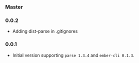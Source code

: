 ### Master

### 0.0.2

* Adding dist-parse in .gitignores

### 0.0.1

* Initial version supporting `parse 1.3.4` and `ember-cli 0.1.3`.
